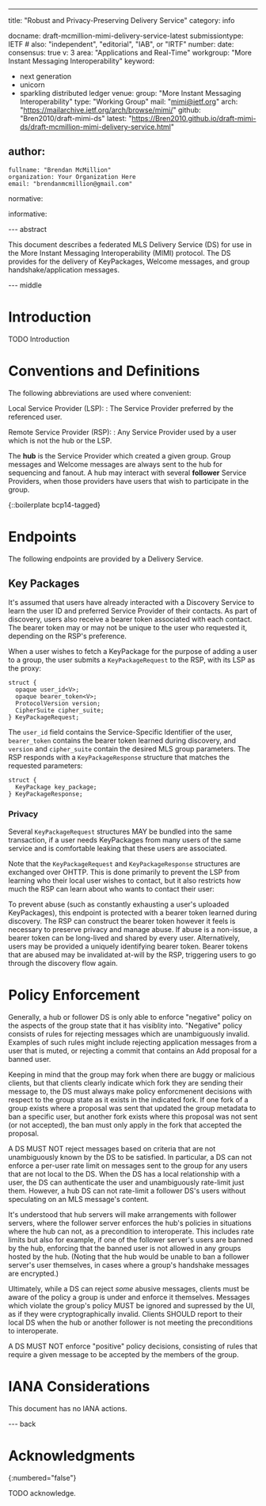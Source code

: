---
title: "Robust and Privacy-Preserving Delivery Service"
category: info

docname: draft-mcmillion-mimi-delivery-service-latest
submissiontype: IETF  # also: "independent", "editorial", "IAB", or "IRTF"
number:
date:
consensus: true
v: 3
area: "Applications and Real-Time"
workgroup: "More Instant Messaging Interoperability"
keyword:
 - next generation
 - unicorn
 - sparkling distributed ledger
venue:
  group: "More Instant Messaging Interoperability"
  type: "Working Group"
  mail: "mimi@ietf.org"
  arch: "https://mailarchive.ietf.org/arch/browse/mimi/"
  github: "Bren2010/draft-mimi-ds"
  latest: "https://Bren2010.github.io/draft-mimi-ds/draft-mcmillion-mimi-delivery-service.html"

author:
 -
    fullname: "Brendan McMillion"
    organization: Your Organization Here
    email: "brendanmcmillion@gmail.com"

normative:

informative:


--- abstract

This document describes a federated MLS Delivery Service (DS) for use in the
More Instant Messaging Interoperability (MIMI) protocol. The DS provides for the
delivery of KeyPackages, Welcome messages, and group handshake/application
messages.


--- middle

# Introduction

TODO Introduction

# Conventions and Definitions

The following abbreviations are used where convenient:

Local Service Provider (LSP):
: The Service Provider preferred by the referenced user.

Remote Service Provider (RSP):
: Any Service Provider used by a user which is not the hub or the LSP.

The **hub** is the Service Provider which created a given group. Group messages
and Welcome messages are always sent to the hub for sequencing and fanout. A hub
may interact with several **follower** Service Providers, when those providers
have users that wish to participate in the group.

{::boilerplate bcp14-tagged}

# Endpoints

The following endpoints are provided by a Delivery Service.

## Key Packages

It's assumed that users have already interacted with a Discovery Service to
learn the user ID and preferred Service Provider of their contacts. As part of
discovery, users also receive a bearer token associated with each contact. The
bearer token may or may not be unique to the user who requested it, depending on
the RSP's preference.

When a user wishes to fetch a KeyPackage for the purpose of adding a user to a
group, the user submits a `KeyPackageRequest` to the RSP, with its LSP as the
proxy:

~~~ tls-presentation
struct {
  opaque user_id<V>;
  opaque bearer_token<V>;
  ProtocolVersion version;
  CipherSuite cipher_suite;
} KeyPackageRequest;
~~~

The `user_id` field contains the Service-Specific Identifier of the user,
`bearer_token` contains the bearer token learned during discovery, and `version`
and `cipher_suite` contain the desired MLS group parameters. The RSP responds
with a `KeyPackageResponse` structure that matches the requested parameters:

~~~ tls-presentation
struct {
  KeyPackage key_package;
} KeyPackageResponse;
~~~

### Privacy

Several `KeyPackageRequest` structures MAY be bundled into the same transaction,
if a user needs KeyPackages from many users of the same service and is
comfortable leaking that these users are associated.

Note that the `KeyPackageRequest` and `KeyPackageResponse` structures are
exchanged over OHTTP. This is done primarily to prevent the LSP from learning
who their local user wishes to contact, but it also restricts how much the RSP
can learn about who wants to contact their user:

To prevent abuse (such as constantly exhausting a user's uploaded KeyPackages),
this endpoint is protected with a bearer token learned during discovery. The RSP
can construct the bearer token however it feels is necessary to preserve privacy
and manage abuse. If abuse is a non-issue, a bearer token can be long-lived and
shared by every user. Alternatively, users may be provided a uniquely
identifying bearer token. Bearer tokens that are abused may be invalidated
at-will by the RSP, triggering users to go through the discovery flow again.


# Policy Enforcement

Generally, a hub or follower DS is only able to enforce "negative" policy on the
aspects of the group state that it has visiblity into. "Negative" policy
consists of rules for rejecting messages which are unambiguously invalid.
Examples of such rules might include rejecting application messages from a user
that is muted, or rejecting a commit that contains an Add proposal for a banned
user.

Keeping in mind that the group may fork when there are buggy or malicious
clients, but that clients clearly indicate which fork they are sending their
message to, the DS must always make policy enforcmenent decisions with respect
to the group state as it exists in the indicated fork. If one fork of a group
exists where a proposal was sent that updated the group metadata to ban a
specific user, but another fork exists where this proposal was not sent (or not
accepted), the ban must only apply in the fork that accepted the proposal.

A DS MUST NOT reject messages based on criteria that are not unambiguously known
by the DS to be satisfied. In particular, a DS can not enforce a per-user rate
limit on messages sent to the group for any users that are not local to the DS.
When the DS has a local relationship with a user, the DS can authenticate the
user and unambiguously rate-limit just them. However, a hub DS can not
rate-limit a follower DS's users without speculating on an MLS message's
content.

It's understood that hub servers will make arrangements with follower servers,
where the follower server enforces the hub's policies in situations where the
hub can not, as a precondition to interoperate. This includes rate limits but
also for example, if one of the follower server's users are banned by the hub,
enforcing that the banned user is not allowed in any groups hosted by the hub.
(Noting that the hub would be unable to ban a follower server's user themselves,
in cases where a group's handshake messages are encrypted.)

Ultimately, while a DS can reject *some* abusive messages, clients must be aware
of the policy a group is under and enforce it themselves. Messages which violate
the group's policy MUST be ignored and supressed by the UI, as if they were
cryptographically invalid. Clients SHOULD report to their local DS when the hub
or another follower is not meeting the preconditions to interoperate.

A DS MUST NOT enforce "positive" policy decisions, consisting of rules that
require a given message to be accepted by the members of the group.


# IANA Considerations

This document has no IANA actions.


--- back

# Acknowledgments
{:numbered="false"}

TODO acknowledge.
